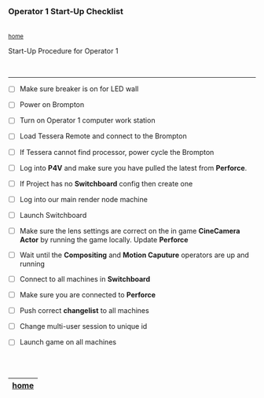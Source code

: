 <img src="https://via.placeholder.com/1000x4/45D7CA/45D7CA" alt="drawing" height="4px"/>

### Operator 1 Start-Up Checklist

<img src="https://via.placeholder.com/1000x4/45D7CA/45D7CA" alt="drawing" height="4px"/>

<sub>[home](../README.md#user-content-gms2-background-tiles--sprites---table-of-contents)</sub>

Start-Up Procedure for Operator 1

<br>

---

- [ ] Make sure breaker is on for LED wall

- [ ] Power on Brompton

- [ ] Turn on Operator 1 computer work station

- [ ] Load Tessera Remote and connect to the Brompton

- [ ] If Tessera cannot find processor, power cycle the Brompton

- [ ] Log into **P4V** and make sure you have pulled the latest from **Perforce**.

- [ ] If Project has no **Switchboard** config then create one

- [ ] Log into our main render node machine

- [ ] Launch Switchboard

- [ ] Make sure the lens settings are correct on the in game **CineCamera Actor** by running the game locally.  Update **Perforce** 

- [ ] Wait until the **Compositing** and **Motion Caputure** operators are up and running

- [ ] Connect to all machines in **Switchboard**

- [ ] Make sure you are connected to **Perforce**

- [ ] Push correct **changelist** to all machines

- [ ] Change multi-user session to unique id

- [ ] Launch game on all machines

<br><br>

| [home](../README.md#user-content-gms2-background-tiles--sprites---table-of-contents) | 
|---|

